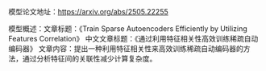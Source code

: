 模型论文地址：https://arxiv.org/abs/2505.22255

模型概述：文章标题：《Train Sparse Autoencoders Efficiently by Utilizing Features Correlation》
中文文章标题：《通过利用特征相关性高效训练稀疏自动编码器》
文章内容：提出一种利用特征相关性来高效训练稀疏自动编码器的方法，通过分析特征间的关联性减少计算复杂度。
